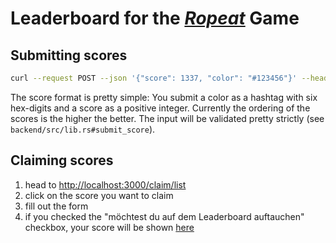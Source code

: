 # Leaderboard for the [_Ropeat_](https://github.com/forUnity/Ropeat/) Game

## Submitting scores

```sh
curl --request POST --json '{"score": 1337, "color": "#123456"}' --header 'Authorization: abcd' http://localhost:3000/backend/submit_score
```

The score format is pretty simple: You submit a color as a hashtag with six hex-digits and a score as a positive integer. Currently the ordering of the scores is the higher the better. The input will be validated pretty strictly (see `backend/src/lib.rs#submit_score`).

## Claiming scores

1. head to [http://localhost:3000/claim/list](http://localhost:3000/claim/list)
2. click on the score you want to claim
3. fill out the form
4. if you checked the "möchtest du auf dem Leaderboard auftauchen" checkbox, your score will be shown [here](http://localhost:3000/)
